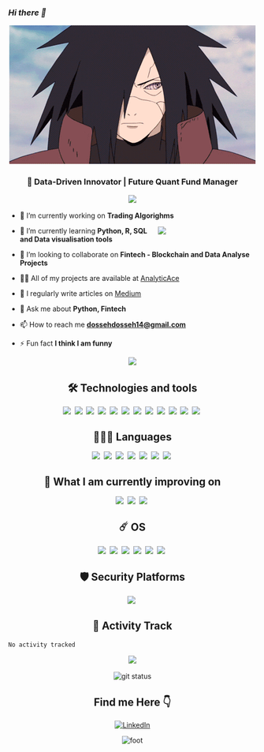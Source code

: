### *Hi there 👋*
                                                                                                                     
<div align="center">
	<!--<img src="https://giffiles.alphacoders.com/157/15737.gif"/><br>-->
	<img src="madara2.gif"/><br>
</div>

<h3 align="center">🚀 Data-Driven Innovator | Future Quant Fund Manager</h3>

<div align="center">
	<img src="https://komarev.com/ghpvc/?username=AnalyticAce&color=green"/><br>
</div>

<!--
<div align="center">
	<img src="https://giffiles.alphacoders.com/121/12161.gif"/><br>
</div>
-->

- 🔭 I’m currently working on **Trading Algorighms**

<img align='right' src='https://user-images.githubusercontent.com/5713670/87202985-820dcb80-c2b6-11ea-9f56-7ec461c497c3.gif' width='200'>

- 🌱 I’m currently learning **Python, R, SQL and Data visualisation tools**

- 👯 I’m looking to collaborate on **Fintech - Blockchain and Data Analyse Projects**

- 👨‍💻 All of my projects are available at [AnalyticAce](https://github.com/AnalyticAce)
  
- 📝 I regularly write articles on [Medium](https://medium.com/@dossehdosseh14)

- 💬 Ask me about **Python, Fintech**

- 📫 How to reach me **dossehdosseh14@gmail.com**

- ⚡ Fun fact **I think I am funny**

<p align="center">
    <a href="https://spotify-github-profile.vercel.app/api/view.svg?uid=31mhsm6v5jmpa76u5mzvijzstzje&redirect=true"><img src="https://spotify-github-profile.vercel.app/api/view.svg?uid=31mhsm6v5jmpa76u5mzvijzstzje&cover_image=false&theme=default&show_offline=false&background_color=000000&interchange=false&bar_color=67b427&bar_color_cover=false"></a>
</p>

<div align="center">
	<h2>🛠 Technologies and tools</h2>
	<img src="https://img.shields.io/badge/MySQL-005C84?style=for-the-badge&logo=mysql&logoColor=white"/>&nbsp; 
	<img src="https://img.shields.io/badge/PostgreSQL-316192?style=for-the-badge&logo=postgresql&logoColor=white"/>&nbsp; 
	<img src="https://img.shields.io/badge/GitHub%20Pages-222222?style=for-the-badge&logo=GitHub%20Pages&logoColor=white"/>&nbsp; 
	<img src="https://img.shields.io/badge/Emacs-%237F5AB6.svg?&style=for-the-badge&logo=gnu-emacs&logoColor=white"/>&nbsp; 
	<img src="https://img.shields.io/badge/PyCharm-000000.svg?&style=for-the-badge&logo=PyCharm&logoColor=white"/>&nbsp; 
	<img src="https://img.shields.io/badge/VSCode-0078D4?style=for-the-badge&logo=visual%20studio%20code&logoColor=white"/>&nbsp; 
	<img src="https://img.shields.io/badge/Google%20Sheets-34A853?style=for-the-badge&logo=google-sheets&logoColor=white"/>&nbsp;  
	<img src="https://img.shields.io/badge/GIT-E44C30?style=for-the-badge&logo=git&logoColor=white"/>&nbsp; 
	<img src="https://img.shields.io/badge/GNU%20Bash-4EAA25?style=for-the-badge&logo=GNU%20Bash&logoColor=white"/>&nbsp; 
	<img src="https://img.shields.io/badge/powershell-5391FE?style=for-the-badge&logo=powershell&logoColor=white"/>&nbsp; 
	<img src="https://img.shields.io/badge/windows%20terminal-4D4D4D?style=for-the-badge&logo=windows%20terminal&logoColor=white"/>&nbsp; 
	<img src="https://img.shields.io/badge/VirtualBox-21416b?style=for-the-badge&logo=VirtualBox&logoColor=white"/>&nbsp; 

<h2>👨🏾‍💻 Languages</h2>
	<img src="https://img.shields.io/badge/Markdown-000000?style=for-the-badge&logo=markdown&logoColor=white"/>&nbsp;
	<img src="https://img.shields.io/badge/C-00599C?style=for-the-badge&logo=c&logoColor=white"/>&nbsp;
 	<img src="https://img.shields.io/badge/C++-00599C?style=for-the-badge&logo=c&logoColor=white"/>&nbsp;
	<img src="https://img.shields.io/badge/JavaScript-323330?style=for-the-badge&logo=javascript&logoColor=F7DF1E"/>&nbsp; 
	<img src="https://img.shields.io/badge/json-5E5C5C?style=for-the-badge&logo=json&logoColor=white"/>&nbsp; 
	<img src="https://img.shields.io/badge/Python-FFD43B?style=for-the-badge&logo=python&logoColor=blue"/>&nbsp; 
 	<img src="https://img.shields.io/badge/R-FFD43B?style=for-the-badge&logo=r&logoColor=blue"/>&nbsp; 

<h2>📖 What I am currently improving on</h2>
	<img src="https://img.shields.io/badge/C++-00599C?style=for-the-badge&logo=c&logoColor=white"/>&nbsp;  
	<img src="https://img.shields.io/badge/Python-FFD43B?style=for-the-badge&logo=python&logoColor=blue"/>&nbsp; 
 	<img src="https://img.shields.io/badge/R-FFD43B?style=for-the-badge&logo=r&logoColor=black"/>&nbsp; 
	
<h2>☄️ OS</h2>
	<img src="https://img.shields.io/badge/Android-3DDC84?style=for-the-badge&logo=android&logoColor=white"/>&nbsp; 
	<img src="https://img.shields.io/badge/Debian-A81D33?style=for-the-badge&logo=debian&logoColor=white"/>&nbsp; 
	<img src="https://img.shields.io/badge/Fedora-294172?style=for-the-badge&logo=fedora&logoColor=white"/>&nbsp; 
	<img src="https://img.shields.io/badge/Kali_Linux-557C94?style=for-the-badge&logo=kali-linux&logoColor=white"/>&nbsp; 
	<img src="https://img.shields.io/badge/Linux-FCC624?style=for-the-badge&logo=linux&logoColor=black"/>&nbsp; 
	<img src="https://img.shields.io/badge/Ubuntu-E95420?style=for-the-badge&logo=ubuntu&logoColor=white"/>&nbsp; 
		
<h2>🛡️ Security Platforms</h2>
	<img src="https://img.shields.io/badge/HackTheBox-111927?style=for-the-badge&logo=Hack%20The%20Box&logoColor=9FEF00"/>&nbsp; 
</div>

<div align="center">
	<h2>🚀 Activity Track</h2>
</div>
		
<!--START_SECTION:waka-->

```txt
No activity tracked
```

<!--END_SECTION:waka-->

<div align="center">
	<img src="https://github-readme-streak-stats.herokuapp.com/?user=analyticace&"/><br>
</div>

<p align="center">
        <img src="https://github-readme-stats.vercel.app/api?username=AnalyticAce&show_icons=true&theme=transparent" alt="git status" />
</p>

<div align="center">
	<h2>Find me Here 👇</h2>
	<a href="https://www.linkedin.com/in/shalom-dosseh-4a484a262/" target="_blank">
	    <img alt="LinkedIn" src="https://img.shields.io/badge/linkedin-%230077B5.svg?&style=for-the-badge&logo=linkedin&logoColor=white" />
	</a>
</div>

<p align="center">
	<img src="https://raw.githubusercontent.com/mayhemantt/mayhemantt/Update/svg/Bottom.svg" alt="foot" />
</p>
